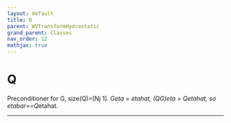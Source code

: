 ```yaml
---
layout: default
title: Q
parent: WVTransformHydrostatic
grand_parent: Classes
nav_order: 12
mathjax: true
---
```


#  Q

Preconditioner for G, size(Q)=[Nj 1]. G*eta = etahat, (QG)*eta = Q*etahat, so etabar==Q*etahat.


---

